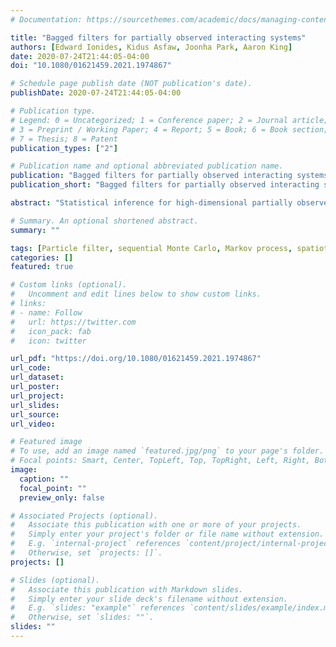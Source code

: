 ```yaml
---
# Documentation: https://sourcethemes.com/academic/docs/managing-content/

title: "Bagged filters for partially observed interacting systems"
authors: [Edward Ionides, Kidus Asfaw, Joonha Park, Aaron King]
date: 2020-07-24T21:44:05-04:00
doi: "10.1080/01621459.2021.1974867"

# Schedule page publish date (NOT publication's date).
publishDate: 2020-07-24T21:44:05-04:00

# Publication type.
# Legend: 0 = Uncategorized; 1 = Conference paper; 2 = Journal article;
# 3 = Preprint / Working Paper; 4 = Report; 5 = Book; 6 = Book section;
# 7 = Thesis; 8 = Patent
publication_types: ["2"]

# Publication name and optional abbreviated publication name.
publication: "Bagged filters for partially observed interacting systems"
publication_short: "Bagged filters for partially observed interacting system"

abstract: "Statistical inference for high-dimensional partially observed, nonlinear, stochastic processes is a methodological challenge with applications including spatiotemporal analysis of epidemiological and ecological systems. Standard particle filter algorithms, which provide an effective approach for general low-dimensional partially observed Markov processes, suffer from a curse of dimensionality that limits their applicability beyond low-dimensional systems. We show that many independent Monte Carlo calculations, none of which, by itself, attempts to solve the filtering problem, can be combined to give a global filtering solution that theoretically beats the curse of dimensionality under weak coupling conditions. The independent Monte Carlo calculations are called islands, and the corresponding algorithm is called a basic island filter (BIF). Carrying out an operation called adapted simulation on each island results in a variant called an adapted simulation island filter (ASIF). Adapted simulation can be implemented using a Monte Carlo technique called intermediate resampling to give the ASIF-IR algorithm which has improved theoretical and empirical scaling. Our focus is on evaluation of the likelihood function, but our algorithms and theory are also pertinent to latent state estimation. We demonstrate our methodology on coupled population dynamics arising in the epidemiology of infectious disease. In this context, our methods retain the generality of particle filter algorithms while scaling to systems an order of magnitude larger."

# Summary. An optional shortened abstract.
summary: ""

tags: [Particle filter, sequential Monte Carlo, Markov process, spatiotemporal inference, metapopulation dynamics]
categories: []
featured: true

# Custom links (optional).
#   Uncomment and edit lines below to show custom links.
# links:
# - name: Follow
#   url: https://twitter.com
#   icon_pack: fab
#   icon: twitter

url_pdf: "https://doi.org/10.1080/01621459.2021.1974867"
url_code:
url_dataset:
url_poster:
url_project:
url_slides:
url_source:
url_video:

# Featured image
# To use, add an image named `featured.jpg/png` to your page's folder. 
# Focal points: Smart, Center, TopLeft, Top, TopRight, Left, Right, BottomLeft, Bottom, BottomRight.
image:
  caption: ""
  focal_point: ""
  preview_only: false

# Associated Projects (optional).
#   Associate this publication with one or more of your projects.
#   Simply enter your project's folder or file name without extension.
#   E.g. `internal-project` references `content/project/internal-project/index.md`.
#   Otherwise, set `projects: []`.
projects: []

# Slides (optional).
#   Associate this publication with Markdown slides.
#   Simply enter your slide deck's filename without extension.
#   E.g. `slides: "example"` references `content/slides/example/index.md`.
#   Otherwise, set `slides: ""`.
slides: ""
---
```

